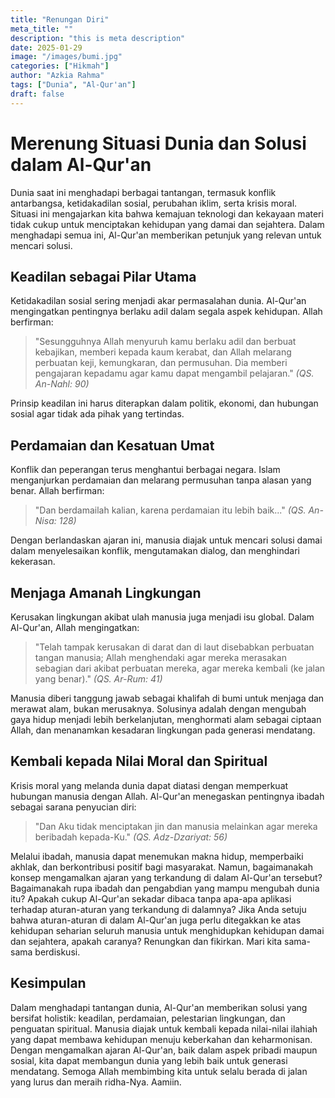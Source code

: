 ```yaml
---
title: "Renungan Diri"
meta_title: ""
description: "this is meta description"
date: 2025-01-29
image: "/images/bumi.jpg"
categories: ["Hikmah"]
author: "Azkia Rahma"
tags: ["Dunia", "Al-Qur'an"]
draft: false
---
```

# Merenung Situasi Dunia dan Solusi dalam Al-Qur'an 
Dunia saat ini menghadapi berbagai tantangan, termasuk konflik antarbangsa, ketidakadilan sosial, perubahan iklim, serta krisis moral. Situasi ini mengajarkan kita bahwa kemajuan teknologi dan kekayaan materi tidak cukup untuk menciptakan kehidupan yang damai dan sejahtera. Dalam menghadapi semua ini, Al-Qur'an memberikan petunjuk yang relevan untuk mencari solusi. 

## Keadilan sebagai Pilar Utama 
Ketidakadilan sosial sering menjadi akar permasalahan dunia. Al-Qur'an mengingatkan pentingnya berlaku adil dalam segala aspek kehidupan. Allah berfirman: 

> "Sesungguhnya Allah menyuruh kamu berlaku adil dan berbuat kebajikan, memberi kepada kaum kerabat, dan Allah melarang perbuatan keji, kemungkaran, dan permusuhan. Dia memberi pengajaran kepadamu agar kamu dapat mengambil pelajaran." 
> *(QS. An-Nahl: 90)* 

Prinsip keadilan ini harus diterapkan dalam politik, ekonomi, dan hubungan sosial agar tidak ada pihak yang tertindas. 

## Perdamaian dan Kesatuan Umat 
Konflik dan peperangan terus menghantui berbagai negara. Islam menganjurkan perdamaian dan melarang permusuhan tanpa alasan yang benar. Allah berfirman: 

> "Dan berdamailah kalian, karena perdamaian itu lebih baik..." 
> *(QS. An-Nisa: 128)* 

Dengan berlandaskan ajaran ini, manusia diajak untuk mencari solusi damai dalam menyelesaikan konflik, mengutamakan dialog, dan menghindari kekerasan. 

## Menjaga Amanah Lingkungan 
Kerusakan lingkungan akibat ulah manusia juga menjadi isu global. Dalam Al-Qur'an, Allah mengingatkan: 

> "Telah tampak kerusakan di darat dan di laut disebabkan perbuatan tangan manusia; Allah menghendaki agar mereka merasakan sebagian dari akibat perbuatan mereka, agar mereka kembali (ke jalan yang benar)." 
> *(QS. Ar-Rum: 41)* 

Manusia diberi tanggung jawab sebagai khalifah di bumi untuk menjaga dan merawat alam, bukan merusaknya. Solusinya adalah dengan mengubah gaya hidup menjadi lebih berkelanjutan, menghormati alam sebagai ciptaan Allah, dan menanamkan kesadaran lingkungan pada generasi mendatang. 

## Kembali kepada Nilai Moral dan Spiritual 
Krisis moral yang melanda dunia dapat diatasi dengan memperkuat hubungan manusia dengan Allah. Al-Qur'an menegaskan pentingnya ibadah sebagai sarana penyucian diri: 

> "Dan Aku tidak menciptakan jin dan manusia melainkan agar mereka beribadah kepada-Ku." 
> *(QS. Adz-Dzariyat: 56)* 

Melalui ibadah, manusia dapat menemukan makna hidup, memperbaiki akhlak, dan berkontribusi positif bagi masyarakat. 
Namun, bagaimanakah konsep mengamalkan ajaran yang terkandung di dalam Al-Qur'an tersebut? Bagaimanakah rupa ibadah dan pengabdian yang mampu mengubah dunia itu?
Apakah cukup Al-Qur'an sekadar dibaca tanpa apa-apa aplikasi terhadap aturan-aturan yang terkandung di dalamnya? Jika Anda setuju bahwa aturan-aturan di dalam Al-Qur'an juga perlu ditegakkan ke atas kehidupan seharian seluruh manusia untuk menghidupkan kehidupan damai dan sejahtera, apakah caranya? 
Renungkan dan fikirkan. Mari kita sama-sama berdiskusi. 

## Kesimpulan 
Dalam menghadapi tantangan dunia, Al-Qur'an memberikan solusi yang bersifat holistik: keadilan, perdamaian, pelestarian lingkungan, dan penguatan spiritual. Manusia diajak untuk kembali kepada nilai-nilai ilahiah yang dapat membawa kehidupan menuju keberkahan dan keharmonisan. Dengan mengamalkan ajaran Al-Qur'an, baik dalam aspek pribadi maupun sosial, kita dapat membangun dunia yang lebih baik untuk generasi mendatang. 
Semoga Allah membimbing kita untuk selalu berada di jalan yang lurus dan meraih ridha-Nya. Aamiin.
